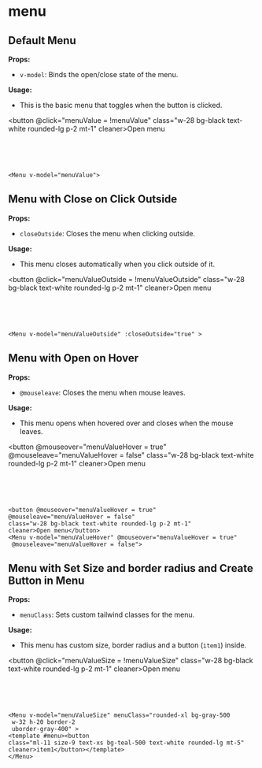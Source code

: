 # menu

<script setup>
import { ref } from 'vue'
const menuValue = ref(false);
const menuValueColor = ref(false);
const menuValueRounded = ref(false);
const menuValueOutside = ref(false);
const menuValueHover = ref(false);
const menuValueSize = ref(false);
</script>

## Default Menu

**Props:**

- `v-model`: Binds the open/close state of the menu.

**Usage:**

- This is the basic menu that toggles when the button is clicked.

<button  @click="menuValue = !menuValue" class="w-28 bg-black text-white rounded-lg p-2 mt-1" cleaner>Open menu</button>
<Menu v-model="menuValue"  >
</Menu>
<br>
<br>
<br>

```vue
<Menu v-model="menuValue">
```

## Menu with Close on Click Outside

**Props:**

- `closeOutside`: Closes the menu when clicking outside.

**Usage:**

- This menu closes automatically when you click outside of it.

<button  @click="menuValueOutside = !menuValueOutside" class="w-28 bg-black text-white rounded-lg p-2 mt-1" cleaner>Open menu</button>
<Menu v-model="menuValueOutside" :closeOutside="true" >
</Menu>
<br>
<br>
<br>

```vue
<Menu v-model="menuValueOutside" :closeOutside="true" >
```

## Menu with Open on Hover

**Props:**

- `@mouseleave`: Closes the menu when mouse leaves.

**Usage:**

- This menu opens when hovered over and closes when the mouse leaves.

<button @mouseover="menuValueHover = true" @mouseleave="menuValueHover = false" class="w-28 bg-black text-white rounded-lg p-2 mt-1" cleaner>Open menu</button>
<Menu v-model="menuValueHover" @mouseover="menuValueHover = true" @mouseleave="menuValueHover = false">
</Menu>
<br>
<br>
<br>

```vue
<button @mouseover="menuValueHover = true"   
@mouseleave="menuValueHover = false"
class="w-28 bg-black text-white rounded-lg p-2 mt-1" 
cleaner>Open menu</button>
<Menu v-model="menuValueHover" @mouseover="menuValueHover = true"
 @mouseleave="menuValueHover = false">
```

## Menu with Set Size and border radius and Create Button in Menu

**Props:**

- `menuClass`: Sets custom tailwind classes for the menu.

**Usage:**

- This menu has custom size, border radius and a button (`item1`) inside.

<button  @click="menuValueSize = !menuValueSize" class="w-28 bg-black text-white rounded-lg p-2 mt-1" cleaner>Open menu</button>
<Menu v-model="menuValueSize" menuClass="rounded-xl bg-gray-500 border-2 border-gray-400" >
<template #menu><button class="ml-9 size-9 text-xs bg-teal-500 text-white rounded-lg mt-5" cleaner>item1</button></template>
</Menu>
<br>
<br>
<br>

```vue
<Menu v-model="menuValueSize" menuClass="rounded-xl bg-gray-500 
 w-32 h-20 border-2 
 uborder-gray-400" >
<template #menu><button 
class="ml-11 size-9 text-xs bg-teal-500 text-white rounded-lg mt-5" 
cleaner>item1</button></template>
</Menu>
```
